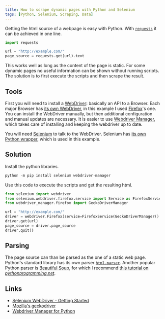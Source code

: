 ```yaml
---
title: How to scrape dynamic pages with Python and Selenium
tags: [Python, Selenium, Scraping, Data]
---
```


Getting the html source of a webpage is easy with Python.
With [`requests`](https://requests.readthedocs.io) it can be achieved in one line.

```python
import requests

url = "http://example.com/"
page_source = requests.get(url).text
```

This works well as long as the content of the page is static.
For some dynamic pages no useful information can be shown without running scripts.
The solution is to first execute the scripts and then scrape the result.

## Tools

First you will need to install a [WebDriver](https://developer.mozilla.org/en-US/docs/Web/WebDriver): basically an API to a Browser.
Each major Browser has [its own WebDriver](https://www.selenium.dev/documentation/webdriver/getting_started/install_drivers/#quick-reference), in this example I used [Firefox](https://xkcd.com/198/)'s one.
You can install the WebDriver manually, but then additional configuration and manual updates are necessary.
It is easier to use [Webdriver Manager](https://github.com/SergeyPirogov/webdriver_manager), which takes care of installing and keeping the webdriver up to date.

You will need [Selenium](https://www.selenium.dev/) to talk to the WebDriver.
Selenium has [its own Python wrapper](https://pypi.org/project/selenium/), which is used in this example.

## Solution

Install the python libraries.
```python
python -m pip install selenium webdriver-manager
```

Use this code to execute the scripts and get the resulting html.
```python
from selenium import webdriver
from selenium.webdriver.firefox.service import Service as FirefoxService
from webdriver_manager.firefox import GeckoDriverManager

url = "http://example.com/"
driver = webdriver.Firefox(service=FirefoxService(GeckoDriverManager().install()))
driver.get(url)
page_source = driver.page_source
driver.quit()
```

## Parsing

The page source can than be parsed as the one of a static web page.
Python's standard library has its own parser [`html.parser`](https://docs.python.org/3/library/html.parser.html).
Another popular Python parser is [Beautiful Soup](https://www.crummy.com/software/BeautifulSoup/), for which I recommend [this tutorial on *pythonprogramming.net*](https://pythonprogramming.net/introduction-scraping-parsing-beautiful-soup-tutorial/).

## Links
- [Selenium WebDriver - Getting Started](https://www.selenium.dev/documentation/webdriver/getting_started/)
- [Mozilla's geckodriver](https://github.com/mozilla/geckodriver)
- [Webdriver Manager for Python](https://github.com/SergeyPirogov/webdriver_manager)
